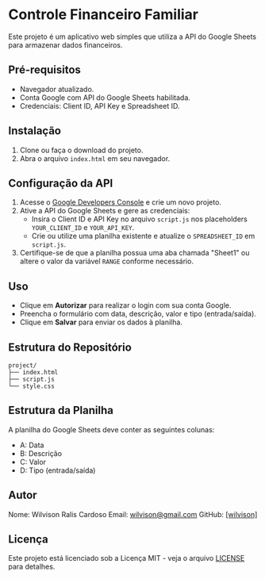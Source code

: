# Controle Financeiro Familiar

Este projeto é um aplicativo web simples que utiliza a API do Google Sheets para armazenar dados financeiros.

## Pré-requisitos

- Navegador atualizado.
- Conta Google com API do Google Sheets habilitada.
- Credenciais: Client ID, API Key e Spreadsheet ID.

## Instalação

1. Clone ou faça o download do projeto.
2. Abra o arquivo `index.html` em seu navegador.

## Configuração da API

1. Acesse o [Google Developers Console](https://console.developers.google.com/) e crie um novo projeto.
2. Ative a API do Google Sheets e gere as credenciais:
   - Insira o Client ID e API Key no arquivo `script.js` nos placeholders `YOUR_CLIENT_ID` e `YOUR_API_KEY`.
   - Crie ou utilize uma planilha existente e atualize o `SPREADSHEET_ID` em `script.js`.
3. Certifique-se de que a planilha possua uma aba chamada "Sheet1" ou altere o valor da variável `RANGE` conforme necessário.

## Uso

- Clique em **Autorizar** para realizar o login com sua conta Google.
- Preencha o formulário com data, descrição, valor e tipo (entrada/saída).
- Clique em **Salvar** para enviar os dados à planilha.

## Estrutura do Repositório

```
project/
├── index.html
├── script.js
└── style.css
```

## Estrutura da Planilha

A planilha do Google Sheets deve conter as seguintes colunas:
- A: Data
- B: Descrição
- C: Valor
- D: Tipo (entrada/saída)

## Autor

Nome: Wilvison Ralis Cardoso
Email: wilvison@gmail.com
GitHub: [\[wilvison\]](https://github.com/wilvison)

## Licença

Este projeto está licenciado sob a Licença MIT - veja o arquivo [LICENSE](License.md) para detalhes.
